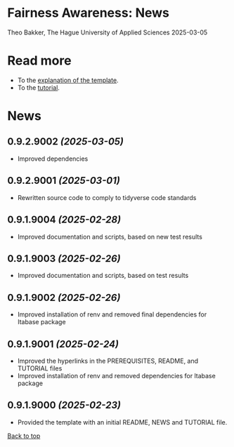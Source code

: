 # Fairness Awareness: News
Theo Bakker, The Hague University of Applied Sciences
2025-03-05

<a name="top"></a>

# Read more

- To the [explanation of the template](README.md).
- To the [tutorial](TUTORIAL.md).

# News

## 0.9.2.9002 *(2025-03-05)*

- Improved dependencies

## 0.9.2.9001 *(2025-03-01)*

- Rewritten source code to comply to tidyverse code standards

## 0.9.1.9004 *(2025-02-28)*

- Improved documentation and scripts, based on new test results

## 0.9.1.9003 *(2025-02-26)*

- Improved documentation and scripts, based on test results

## 0.9.1.9002 *(2025-02-26)*

- Improved installation of renv and removed final dependencies for
  ltabase package

## 0.9.1.9001 *(2025-02-24)*

- Improved the hyperlinks in the PREREQUISITES, README, and TUTORIAL
  files
- Improved installation of renv and removed dependencies for ltabase
  package

## 0.9.1.9000 *(2025-02-23)*

- Provided the template with an initial README, NEWS and TUTORIAL file.

[Back to top](#top)
